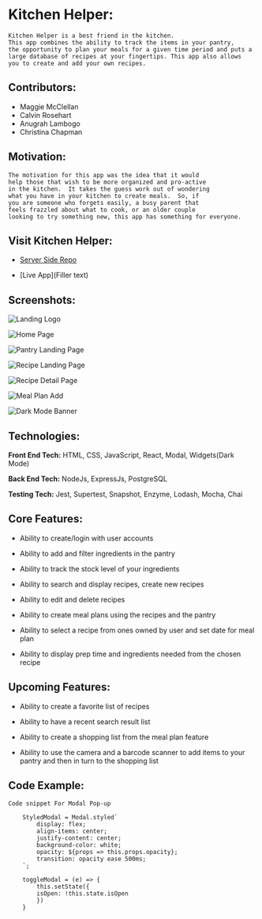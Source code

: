 # Kitchen Helper:

    Kitchen Helper is a best friend in the kitchen.
    This app combines the ability to track the items in your pantry,
    the opportunity to plan your meals for a given time period and puts a
    large database of recipes at your fingertips. This app also allows
    you to create and add your own recipes.
    

## Contributors:

- Maggie McClellan
- Calvin Rosehart
- Anugrah Lambogo
- Christina Chapman


## Motivation:

    The motivation for this app was the idea that it would
    help those that wish to be more organized and pro-active
    in the kitchen.  It takes the guess work out of wondering
    what you have in your kitchen to create meals.  So, if
    you are someone who forgets easily, a busy parent that
    feels frazzled about what to cook, or an older couple
    looking to try something new, this app has something for everyone.
    

## Visit Kitchen Helper:

  * [Server Side Repo](https://github.com/thinkful-ei-iguana/kitchen-helper)

  * [Live App](Filler text)



## Screenshots:

   ![Landing Logo](src/Assets/LandingLogo.gif)

   ![Home Page](src/Assets/homePage.gif)

   ![Pantry Landing Page](src/Assets/pantryLanding.gif)   

   ![Recipe Landing Page](src/Assets/recipeLanding.gif)

   ![Recipe Detail Page](src/Assets/recipeDetail.gif)
   
   ![Meal Plan Add](src/Assets/planAdd.gif)
   
   ![Dark Mode Banner](src/Assets/DarkMode-Banner.gif)

   

## Technologies:

**Front End Tech:** HTML, CSS, JavaScript, React, Modal, Widgets(Dark Mode)

**Back End Tech:** NodeJs, ExpressJs, PostgreSQL

**Testing Tech:** Jest, Supertest, Snapshot, Enzyme, Lodash, Mocha, Chai

## Core Features:

- Ability to create/login with user accounts

- Ability to add and filter ingredients in the pantry

- Ability to track the stock level of your ingredients

- Ability to search and display recipes, create new recipes

- Ability to edit and delete recipes

- Ability to create meal plans using the recipes and the pantry

- Ability to select a recipe from ones owned by user and set date for meal plan

- Ability to display prep time and ingredients needed from the chosen recipe

## Upcoming Features:

- Ability to create a favorite list of recipes

- Ability to have a recent search result list

- Ability to create a shopping list from the meal plan feature

- Ability to use the camera and a barcode scanner to add items to your pantry and then in turn to the shopping list

## Code Example:

    Code snippet For Modal Pop-up

        StyledModal = Modal.styled`
            display: flex;
            align-items: center;
            justify-content: center;
            background-color: white;
            opacity: ${props => this.props.opacity};
            transition: opacity ease 500ms;
        `;

        toggleModal = (e) => {
            this.setState({
            isOpen: !this.state.isOpen
            })
        }
